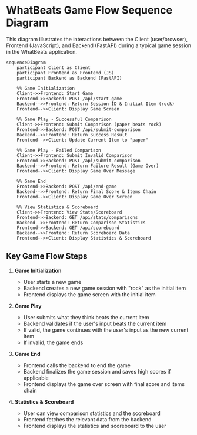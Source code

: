# WhatBeats Game Flow Sequence Diagram

This diagram illustrates the interactions between the Client (user/browser), Frontend (JavaScript), and Backend (FastAPI) during a typical game session in the WhatBeats application.

```mermaid
sequenceDiagram
    participant Client as Client
    participant Frontend as Frontend (JS)
    participant Backend as Backend (FastAPI)
    
    %% Game Initialization
    Client->>Frontend: Start Game
    Frontend->>Backend: POST /api/start-game
    Backend-->>Frontend: Return Session ID & Initial Item (rock)
    Frontend-->>Client: Display Game Screen
    
    %% Game Play - Successful Comparison
    Client->>Frontend: Submit Comparison (paper beats rock)
    Frontend->>Backend: POST /api/submit-comparison
    Backend-->>Frontend: Return Success Result
    Frontend-->>Client: Update Current Item to "paper"
    
    %% Game Play - Failed Comparison
    Client->>Frontend: Submit Invalid Comparison
    Frontend->>Backend: POST /api/submit-comparison
    Backend-->>Frontend: Return Failure Result (Game Over)
    Frontend-->>Client: Display Game Over Message
    
    %% Game End
    Frontend->>Backend: POST /api/end-game
    Backend-->>Frontend: Return Final Score & Items Chain
    Frontend-->>Client: Display Game Over Screen
    
    %% View Statistics & Scoreboard
    Client->>Frontend: View Stats/Scoreboard
    Frontend->>Backend: GET /api/stats/comparisons
    Backend-->>Frontend: Return Comparison Statistics
    Frontend->>Backend: GET /api/scoreboard
    Backend-->>Frontend: Return Scoreboard Data
    Frontend-->>Client: Display Statistics & Scoreboard
```

## Key Game Flow Steps

1. **Game Initialization**
   - User starts a new game
   - Backend creates a new game session with "rock" as the initial item
   - Frontend displays the game screen with the initial item

2. **Game Play**
   - User submits what they think beats the current item
   - Backend validates if the user's input beats the current item
   - If valid, the game continues with the user's input as the new current item
   - If invalid, the game ends

3. **Game End**
   - Frontend calls the backend to end the game
   - Backend finalizes the game session and saves high scores if applicable
   - Frontend displays the game over screen with final score and items chain

4. **Statistics & Scoreboard**
   - User can view comparison statistics and the scoreboard
   - Frontend fetches the relevant data from the backend
   - Frontend displays the statistics and scoreboard to the user